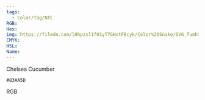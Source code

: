 ```yaml
---
tags:
  - Color/Tag/NTC
RGB:
Hex:
img: https://filedn.com/l0hpzxl1f01yT7GHxtF8cyk/Color%20Snake/SVG_Tumb%20Mass%20No%20Name/83AA5D.svg
CMYK:
HSL:
Name:
---
```

Chelsea Cucumber
```palette
#83AA5D
```
RGB
